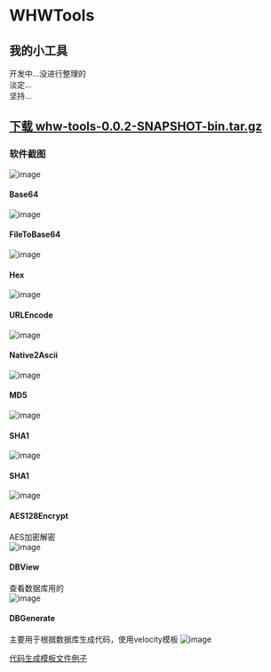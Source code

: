 # WHWTools

## 我的小工具  

开发中...没进行整理的  
淡定...  
坚持...  



[下载 whw-tools-0.0.2-SNAPSHOT-bin.tar.gz](https://github.com/wangwen135/resources/raw/master/WHWTools/release/whw-tools-0.0.2-SNAPSHOT-bin.tar.gz)
---

### 软件截图  
![image](https://github.com/wangwen135/resources/blob/master/WHWTools/image/all.jpg)

#### Base64  
![image](https://github.com/wangwen135/resources/blob/master/WHWTools/image/Base64.jpg)

#### FileToBase64  
![image](https://github.com/wangwen135/resources/blob/master/WHWTools/image/fileToBase64.jpg)

#### Hex  
![image](https://github.com/wangwen135/resources/blob/master/WHWTools/image/Hex.jpg)

#### URLEncode  
![image](https://github.com/wangwen135/resources/blob/master/WHWTools/image/URLEncode.jpg)

#### Native2Ascii  
![image](https://github.com/wangwen135/resources/blob/master/WHWTools/image/Native2Ascii.jpg)

#### MD5  
![image](https://github.com/wangwen135/resources/blob/master/WHWTools/image/MD5.jpg)

#### SHA1  
![image](https://github.com/wangwen135/resources/blob/master/WHWTools/image/SHA1.jpg)

#### SHA1  
![image](https://github.com/wangwen135/resources/blob/master/WHWTools/image/SHA1.jpg)

#### AES128Encrypt  
AES加密解密  
![image](https://github.com/wangwen135/resources/blob/master/WHWTools/image/AES128Encrypt.jpg)

#### DBView
查看数据库用的  
![image](https://github.com/wangwen135/resources/blob/master/WHWTools/image/DBView.jpg)

#### DBGenerate  
主要用于根据数据库生成代码，使用velocity模板
![image](https://github.com/wangwen135/resources/blob/master/WHWTools/image/DBGenerate.jpg)

[代码生成模板文件例子](https://github.com/wangwen135/resources/tree/master/WHWTools/velocityTemplate)



